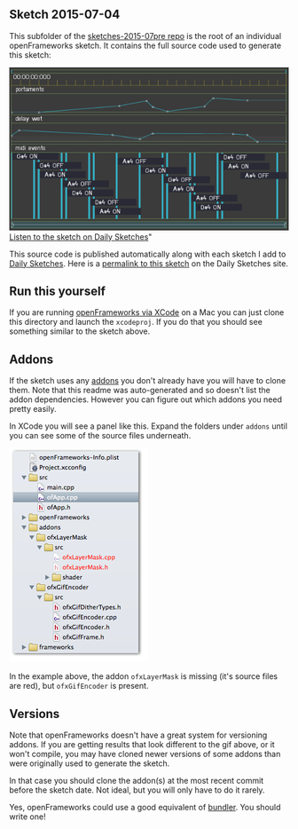 Sketch 2015-07-04
--
This subfolder of the [sketches-2015-07pre repo](https://github.com/dailysketches/sketches-2015-07pre) is the root of an individual openFrameworks sketch. It contains the full source code used to generate this sketch:

![Sketch 2015-07-04](https://github.com/dailysketches/assets-2015-07pre/blob/master/openFrameworks/2015-07-04.png?raw=true)
[Listen to the sketch on Daily Sketches](http://dailysketches.github.io/sketch-04-07-2015/)"


This source code is published automatically along with each sketch I add to [Daily Sketches](http://dailysketches.github.io). Here is a [permalink to this sketch](http://dailysketches.github.io/sketch-04-07-2015/) on the Daily Sketches site.

Run this yourself
--
If you are running [openFrameworks via XCode](http://openframeworks.cc/download/) on a Mac you can just clone this directory and launch the `xcodeproj`. If you do that you should see something similar to the sketch above.

Addons
--
If the sketch uses any [addons](http://www.ofxaddons.com/unsorted) you don't already have you will have to clone them. Note that this readme was auto-generated and so doesn't list the addon dependencies. However you can figure out which addons you need pretty easily.

In XCode you will see a panel like this. Expand the folders under `addons` until you can see some of the source files underneath.

![How to find missing addon dependencies](https://github.com/dailysketches/dailySketches/blob/master/images/dependencies.png?raw=true)

In the example above, the addon `ofxLayerMask` is missing (it's source files are red), but `ofxGifEncoder` is present.

Versions
--
Note that openFrameworks doesn't have a great system for versioning addons. If you are getting results that look different to the gif above, or it won't compile, you may have cloned newer versions of some addons than were originally used to generate the sketch.

In that case you should clone the addon(s) at the most recent commit before the sketch date. Not ideal, but you will only have to do it rarely.

Yes, openFrameworks could use a good equivalent of [bundler](http://bundler.io/). You should write one!
